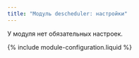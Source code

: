 ```yaml
---
title: "Модуль descheduler: настройки"
---
```


У модуля нет обязательных настроек.

{% include module-configuration.liquid %}
